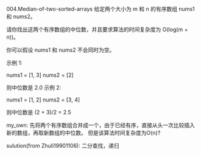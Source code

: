 004.Median-of-two-sorted-arrays
给定两个大小为 m 和 n 的有序数组 nums1 和 nums2。

请你找出这两个有序数组的中位数，并且要求算法的时间复杂度为 O(log(m + n))。

你可以假设 nums1 和 nums2 不会同时为空。

示例 1:

nums1 = [1, 3]
nums2 = [2]

则中位数是 2.0
示例 2:

nums1 = [1, 2]
nums2 = [3, 4]

则中位数是 (2 + 3)/2 = 2.5

my_own:
先将两个有序数组合并成一个，由于已经有序，直接从头一次比较插入新的数组，再取新数组的中位数。
但是该算法时间复杂度为O(n)?

sulution(from Zhuli19901106):
二分查找，递归
